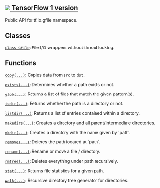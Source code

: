 [ ![](https://tensorflow.google.cn/images/tf_logo_32px.png) TensorFlow 1
version](/versions/r1.15/api_docs/python/tf/compat/v2/io/gfile)  
---  
  
Public API for tf.io.gfile namespace.

## Classes

[`class
GFile`](https://tensorflow.google.cn/api_docs/python/tf/io/gfile/GFile): File
I/O wrappers without thread locking.

## Functions

[`copy(...)`](https://tensorflow.google.cn/api_docs/python/tf/io/gfile/copy):
Copies data from `src` to `dst`.

[`exists(...)`](https://tensorflow.google.cn/api_docs/python/tf/io/gfile/exists):
Determines whether a path exists or not.

[`glob(...)`](https://tensorflow.google.cn/api_docs/python/tf/io/gfile/glob):
Returns a list of files that match the given pattern(s).

[`isdir(...)`](https://tensorflow.google.cn/api_docs/python/tf/io/gfile/isdir):
Returns whether the path is a directory or not.

[`listdir(...)`](https://tensorflow.google.cn/api_docs/python/tf/io/gfile/listdir):
Returns a list of entries contained within a directory.

[`makedirs(...)`](https://tensorflow.google.cn/api_docs/python/tf/io/gfile/makedirs):
Creates a directory and all parent/intermediate directories.

[`mkdir(...)`](https://tensorflow.google.cn/api_docs/python/tf/io/gfile/mkdir):
Creates a directory with the name given by 'path'.

[`remove(...)`](https://tensorflow.google.cn/api_docs/python/tf/io/gfile/remove):
Deletes the path located at 'path'.

[`rename(...)`](https://tensorflow.google.cn/api_docs/python/tf/io/gfile/rename):
Rename or move a file / directory.

[`rmtree(...)`](https://tensorflow.google.cn/api_docs/python/tf/io/gfile/rmtree):
Deletes everything under path recursively.

[`stat(...)`](https://tensorflow.google.cn/api_docs/python/tf/io/gfile/stat):
Returns file statistics for a given path.

[`walk(...)`](https://tensorflow.google.cn/api_docs/python/tf/io/gfile/walk):
Recursive directory tree generator for directories.

